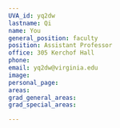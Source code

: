 ```yaml
---
UVA_id: yq2dw
lastname: Qi
name: You
general_position: faculty
position: Assistant Professor
office: 305 Kerchof Hall
phone: 
email: yq2dw@virginia.edu
image: 
personal_page: 
areas:
grad_general_areas:
grad_special_areas:

---
```


